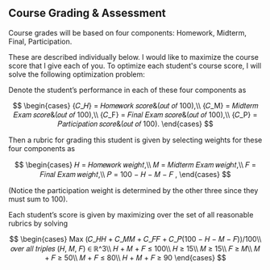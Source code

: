 ## Course Grading & Assessment
Course grades will be based on four components: Homework, Midterm, Final, Participation.

These are described individually below. I would like to maximize the course score that I give each 
of you. To optimize each student's course score, I will solve the following optimization problem:

Denote the student’s performance in each of these four components as

$$
\begin{cases}
{𝐶_𝐻} = 𝐻𝑜𝑚𝑒𝑤𝑜𝑟𝑘 𝑠𝑐𝑜𝑟𝑒&(𝑜𝑢𝑡 𝑜𝑓 100),\\
{𝐶_M} = 𝑀𝑖𝑑𝑡𝑒𝑟𝑚 𝐸𝑥𝑎𝑚 𝑠𝑐𝑜𝑟𝑒&(𝑜𝑢𝑡 𝑜𝑓 100),\\
{𝐶_F} = 𝐹𝑖𝑛𝑎𝑙 𝐸𝑥𝑎𝑚 𝑠𝑐𝑜𝑟𝑒&(𝑜𝑢𝑡 𝑜𝑓 100),\\
{𝐶_P} = 𝑃𝑎𝑟𝑡𝑖𝑐𝑖𝑝𝑎𝑡𝑖𝑜𝑛 𝑠𝑐𝑜𝑟𝑒&(𝑜𝑢𝑡 𝑜𝑓 100).
\end{cases}
$$

Then a rubric for grading this student is given by selecting weights for these four components as

$$
\begin{cases}
𝐻 = 𝐻𝑜𝑚𝑒𝑤𝑜𝑟𝑘 𝑤𝑒𝑖𝑔ℎ𝑡,\\
𝑀 = 𝑀𝑖𝑑𝑡𝑒𝑟𝑚 𝐸𝑥𝑎𝑚 𝑤𝑒𝑖𝑔ℎ𝑡,\\
𝐹 = 𝐹𝑖𝑛𝑎𝑙 𝐸𝑥𝑎𝑚 𝑤𝑒𝑖𝑔ℎ𝑡,\\
𝑃 = 100 − 𝐻 − 𝑀 − 𝐹 ,
\end{cases}
$$

(Notice the participation weight is determined by the other three since they must sum to 100).

Each student’s score is given by maximizing over the set of all reasonable rubrics by solving

$$
\begin{cases}
Max (𝐶_𝐻𝐻 + 𝐶_𝑀𝑀 + 𝐶_𝐹𝐹 + 𝐶_𝑃(100 − 𝐻 − 𝑀 − 𝐹))/100\\
𝑜𝑣𝑒𝑟 𝑎𝑙𝑙 𝑡𝑟𝑖𝑝𝑙𝑒𝑠 (𝐻, 𝑀, 𝐹) ∈ ℝ^3\\
 𝐻 + 𝑀 + 𝐹 ≤ 100\\
 𝐻 ≥ 15\\
 𝑀 ≥ 15\\
 𝐹 ≥ 𝑀\\
 𝑀 + 𝐹 ≥ 50\\
 𝑀 + 𝐹 ≤ 80\\
 𝐻 + 𝑀 + 𝐹 ≥ 90
 \end{cases}
$$
